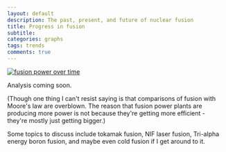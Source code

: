 ```yaml
---
layout: default
description: The past, present, and future of nuclear fusion
title: Progress in fusion
subtitle:
categories: graphs
tags: trends
comments: true
---
```


[![fusion power over time](http://fti.neep.wisc.edu/neep602/LEC26/IMAGES/fig33.GIF)](http://fti.neep.wisc.edu/neep602/lecture26.html)

Analysis coming soon.

(Though one thing I can't resist saying is that comparisons of fusion with Moore's law are overblown. The reason that fusion power plants are producing more power is not because they're getting more efficient - they're mostly just getting bigger.)

Some topics to discuss include tokamak fusion, NIF laser fusion, Tri-alpha energy boron fusion, and maybe even cold fusion if I get around to it.
